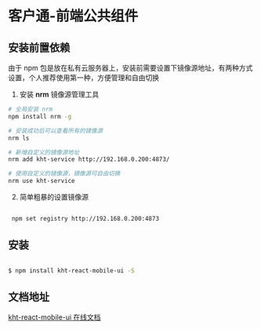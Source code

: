 # 客户通-前端公共组件

## 安装前置依赖

由于 npm 包是放在私有云服务器上，安装前需要设置下镜像源地址，有两种方式设置，个人推荐使用第一种，方便管理和自由切换

1.  安装 **nrm** 镜像源管理工具

```bash
# 全局安装 nrm
npm install nrm -g

# 安装成功后可以查看所有的镜像源
nrm ls

# 新增自定义的镜像源地址
nrm add kht-service http://192.168.0.200:4873/

# 使用自定义的镜像源，镜像源可自由切换
nrm use kht-service

```

2.  简单粗暴的设置镜像源

```bash

 npm set registry http://192.168.0.200:4873

```

## 安装

```bash

$ npm install kht-react-mobile-ui -S

```

## 文档地址

[kht-react-mobile-ui 在线文档](http://192.168.0.251:18808/kht-react-mobile-ui/#/kht-react-mobile-ui/)

